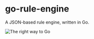 # go-rule-engine

A JSON-based rule engine, written in Go.

![The right way to Go](https://github.com/icheka/go-rule-engine/gopher-ladder.svg?raw=true "The right way to Go")
